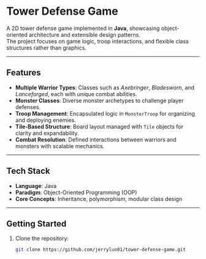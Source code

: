 # Tower Defense Game

A 2D tower defense game implemented in **Java**, showcasing object-oriented architecture and extensible design patterns.  
The project focuses on game logic, troop interactions, and flexible class structures rather than graphics.

---

## Features
- **Multiple Warrior Types**: Classes such as *Axebringer*, *Bladesworn*, and *Lanceforged*, each with unique combat abilities.
- **Monster Classes**: Diverse monster archetypes to challenge player defenses.
- **Troop Management**: Encapsulated logic in `MonsterTroop` for organizing and deploying enemies.
- **Tile-Based Structure**: Board layout managed with `Tile` objects for clarity and expandability.
- **Combat Resolution**: Defined interactions between warriors and monsters with scalable mechanics.

---

## Tech Stack
- **Language**: Java  
- **Paradigm**: Object-Oriented Programming (OOP)  
- **Core Concepts**: Inheritance, polymorphism, modular class design  

---

## Getting Started
1. Clone the repository:
   ```bash
   git clone https://github.com/jerryluo01/tower-defense-game.git
